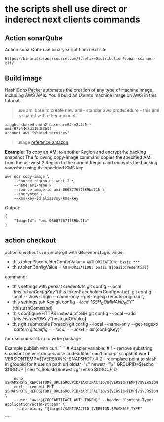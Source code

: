 # the scripts shell use direct or inderect next clients commands

Action sonarQube
----
Action sonarQube use binary script from next site 
````
https://binaries.sonarsource.com/?prefix=Distribution/sonar-scanner-cli/
````
Build image
-----

HashiCorp [Packer](https://learn.hashicorp.com/collections/packer/aws-get-started) automates the creation of any type of machine image, including AWS AMIs. You'll build an Ubuntu machine image on AWS in this tutorial.

>use ami base to create new ami - standar aws producedure - this ami is shared with other account.
````
iaggbs-shared-amzn2-base-arm64-v2.2.0-*
ami-07544e2d119d2361f	
account aws "shared-services"
````
> usage [reference amazon](https://docs.aws.amazon.com/cli/latest/reference/ec2/copy-image.html) 

**Example:** To copy an AMI to another Region and encrypt the backing snapshot
The following copy-image command copies the specified AMI from the us-west-2 Region to the current Region and encrypts the backing snapshot using the specified KMS key.
````
aws ec2 copy-image \
    --source-region us-west-2 \
    --name ami-name \
    --source-image-id ami-066877671789bd71b \
    --encrypted \
    --kms-key-id alias/my-kms-key
````
Output:
````
{
    "ImageId": "ami-066877671789bd71b"
}
````

action checkout 
----
action checkout use simple git with diferente stage.
value:
* this.tokenPlaceholderConfigValue = `AUTHORIZATION: basic ***`
* this.tokenConfigValue = `AUTHORIZATION: basic ${basicCredential}`

command:
- this settings with persist credentials
git config --local '${this.tokenConfigKey}' '${this.tokenPlaceholderConfigValue}' 
git config --local --show-origin --name-only --get-regexp remote.origin.url`,
- this settings ssh Key
git config --local '${SSH_COMMAND_KEY}' '${this.sshCommand}
- this configure HTTPS instead of SSH
git config --local --add '${this.insteadOfKey}' '${insteadOfValue}
- this git submodule Foreach
git config --local --name-only --get-regexp '${pattern}'
git config --local --unset-all '${configKey}'


for use codeartifact to write package

Example publish with curl.
´´´´
        # Adapter variable:
        # 1 - remove substring snapshot on version because codeartifact can't accept snapshot word
        VERSIONTEMP=${VERSION%-SNAPSHOT}
        # 2 - reemplace point to slash in groupid for it use on path uri
        oldstr="\."
        newstr="\/"
        GROUPID=$(echo $GROUP | sed "s/$oldstr/$newstr/g")
        echo $GROUPID
        
        echo $SNAPSHOTS_REPOSITORY_URL$GROUPID/$ARTIFACTID/${VERSIONTEMP}/$VERSION
        curl --request PUT $SNAPSHOTS_REPOSITORY_URL$GROUPID/$ARTIFACTID/${VERSIONTEMP}/$VERSION \
        --user "aws:${CODEARTIFACT_AUTH_TOKEN}" --header "Content-Type: application/octet-stream" \
        --data-binary "@target/$ARTIFACTID-$VERSION.$PACKAGE_TYPE"
´´´´
